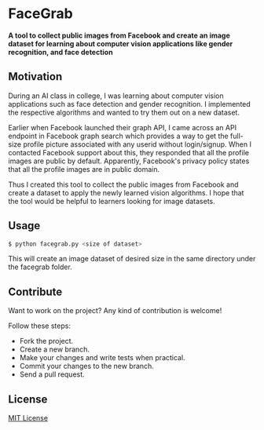 # FaceGrab
**A tool to collect public images from Facebook and create an image dataset for learning about computer vision applications like gender recognition, and face detection**

## Motivation

During an AI class in college, I was learning about computer vision applications such as face detection and gender recognition. I implemented the respective algorithms and wanted to try them out on a new dataset. 

Earlier when Facebook launched their graph API, I came across an API endpoint in Facebook graph search which provides a way to get the full-size profile picture associated with any userid without login/signup. When I contacted Facebook support about this, they responded that all the profile images are public by default. Apparently, Facebook's privacy policy states that all the profile images are in public domain.

Thus I created this tool to collect the public images from Facebook and create a dataset to apply the newly learned vision algorithms. I hope that the tool would be helpful to learners looking for image datasets.

## Usage

```sh
$ python facegrab.py <size of dataset>
```

This will create an image dataset of desired size in the same directory under the facegrab folder.

## Contribute

Want to work on the project? Any kind of contribution is welcome!

Follow these steps:
- Fork the project.
- Create a new branch.
- Make your changes and write tests when practical.
- Commit your changes to the new branch.
- Send a pull request.

## License

[MIT License](https://github.com/ankitaggarwal011/FaceGrab/blob/master/LICENSE)
